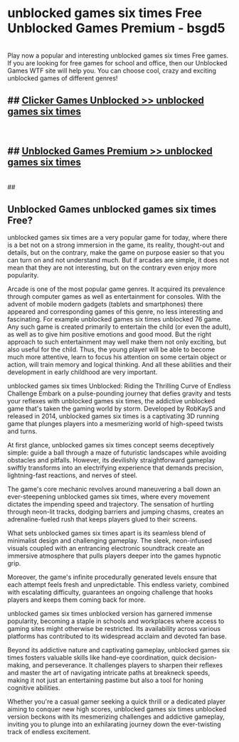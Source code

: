 # unblocked games six times Free Unblocked Games Premium - bsgd5 <br>
<br>
Play now a popular and interesting unblocked games six times Free games. If you are looking for free games for school and office, then our Unblocked Games WTF site will help you. You can choose cool, crazy and exciting unblocked games of different genres!


## ##  [Clicker Games Unblocked >> unblocked games six times](http://freeplayer.one?title=unblocked_games_six_times&ref=M1)
  <br>

##  ## [Unblocked Games Premium >> unblocked games six times](http://freeplayer.one?title=unblocked_games_six_times&ref=M1)
  <br>
  ##



## Unblocked Games unblocked games six times Free?

unblocked games six times are a very popular game for today, where there is a bet not on a strong immersion in the game, its reality, thought-out and details, but on the contrary, make the game on purpose easier so that you can turn on and not understand much. But if arcades are simple, it does not mean that they are not interesting, but on the contrary even enjoy more popularity.

Arcade is one of the most popular game genres. It acquired its prevalence through computer games as well as entertainment for consoles. With the advent of mobile modern gadgets (tablets and smartphones) there appeared and corresponding games of this genre, no less interesting and fascinating. For example unblocked games six times unblocked 76 game. Any such game is created primarily to entertain the child (or even the adult), as well as to give him positive emotions and good mood. But the right approach to such entertainment may well make them not only exciting, but also useful for the child. Thus, the young player will be able to become much more attentive, learn to focus his attention on some certain object or action, will train memory and logical thinking. And all these abilities and their development in early childhood are very important.

unblocked games six times Unblocked: Riding the Thrilling Curve of Endless Challenge
Embark on a pulse-pounding journey that defies gravity and tests your reflexes with unblocked games six times, the addictive unblocked game that's taken the gaming world by storm. Developed by RobKayS and released in 2014, unblocked games six times is a captivating 3D running game that plunges players into a mesmerizing world of high-speed twists and turns.

At first glance, unblocked games six times concept seems deceptively simple: guide a ball through a maze of futuristic landscapes while avoiding obstacles and pitfalls. However, its devilishly straightforward gameplay swiftly transforms into an electrifying experience that demands precision, lightning-fast reactions, and nerves of steel.

The game's core mechanic revolves around maneuvering a ball down an ever-steepening unblocked games six times, where every movement dictates the impending speed and trajectory. The sensation of hurtling through neon-lit tracks, dodging barriers and jumping chasms, creates an adrenaline-fueled rush that keeps players glued to their screens.

What sets unblocked games six times apart is its seamless blend of minimalist design and challenging gameplay. The sleek, neon-infused visuals coupled with an entrancing electronic soundtrack create an immersive atmosphere that pulls players deeper into the games hypnotic grip.

Moreover, the game's infinite procedurally generated levels ensure that each attempt feels fresh and unpredictable. This endless variety, combined with escalating difficulty, guarantees an ongoing challenge that hooks players and keeps them coming back for more.

unblocked games six times unblocked version has garnered immense popularity, becoming a staple in schools and workplaces where access to gaming sites might otherwise be restricted. Its availability across various platforms has contributed to its widespread acclaim and devoted fan base.

Beyond its addictive nature and captivating gameplay, unblocked games six times fosters valuable skills like hand-eye coordination, quick decision-making, and perseverance. It challenges players to sharpen their reflexes and master the art of navigating intricate paths at breakneck speeds, making it not just an entertaining pastime but also a tool for honing cognitive abilities.

Whether you're a casual gamer seeking a quick thrill or a dedicated player aiming to conquer new high scores, unblocked games six times unblocked version beckons with its mesmerizing challenges and addictive gameplay, inviting you to plunge into an exhilarating journey down the ever-twisting track of endless excitement.